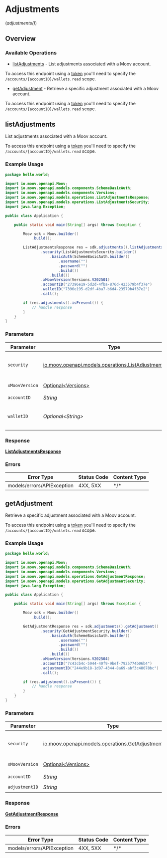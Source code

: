 # Adjustments
(*adjustments()*)

## Overview

### Available Operations

* [listAdjustments](#listadjustments) - List adjustments associated with a Moov account.

To access this endpoint using a [token](https://docs.moov.io/api/authentication/access-tokens/) you'll need 
to specify the `/accounts/{accountID}/wallets.read` scope.
* [getAdjustment](#getadjustment) - Retrieve a specific adjustment associated with a Moov account.

To access this endpoint using a [token](https://docs.moov.io/api/authentication/access-tokens/) you'll need 
to specify the `/accounts/{accountID}/wallets.read` scope.

## listAdjustments

List adjustments associated with a Moov account.

To access this endpoint using a [token](https://docs.moov.io/api/authentication/access-tokens/) you'll need 
to specify the `/accounts/{accountID}/wallets.read` scope.

### Example Usage

```java
package hello.world;

import io.moov.openapi.Moov;
import io.moov.openapi.models.components.SchemeBasicAuth;
import io.moov.openapi.models.components.Versions;
import io.moov.openapi.models.operations.ListAdjustmentsResponse;
import io.moov.openapi.models.operations.ListAdjustmentsSecurity;
import java.lang.Exception;

public class Application {

    public static void main(String[] args) throws Exception {

        Moov sdk = Moov.builder()
            .build();

        ListAdjustmentsResponse res = sdk.adjustments().listAdjustments()
                .security(ListAdjustmentsSecurity.builder()
                    .basicAuth(SchemeBasicAuth.builder()
                        .username("")
                        .password("")
                        .build())
                    .build())
                .xMoovVersion(Versions.V202501)
                .accountID("27396e19-5d2d-4fba-876d-423579b4f37e")
                .walletID("7396e195-d2df-4ba7-b6d4-23579b4f37e2")
                .call();

        if (res.adjustments().isPresent()) {
            // handle response
        }
    }
}
```

### Parameters

| Parameter                                                                                                       | Type                                                                                                            | Required                                                                                                        | Description                                                                                                     |
| --------------------------------------------------------------------------------------------------------------- | --------------------------------------------------------------------------------------------------------------- | --------------------------------------------------------------------------------------------------------------- | --------------------------------------------------------------------------------------------------------------- |
| `security`                                                                                                      | [io.moov.openapi.models.operations.ListAdjustmentsSecurity](../../models/operations/ListAdjustmentsSecurity.md) | :heavy_check_mark:                                                                                              | The security requirements to use for the request.                                                               |
| `xMoovVersion`                                                                                                  | [Optional\<Versions>](../../models/components/Versions.md)                                                      | :heavy_minus_sign:                                                                                              | Specify an API version.                                                                                         |
| `accountID`                                                                                                     | *String*                                                                                                        | :heavy_check_mark:                                                                                              | N/A                                                                                                             |
| `walletID`                                                                                                      | *Optional\<String>*                                                                                             | :heavy_minus_sign:                                                                                              | A wallet ID to filter adjustments by.                                                                           |

### Response

**[ListAdjustmentsResponse](../../models/operations/ListAdjustmentsResponse.md)**

### Errors

| Error Type                 | Status Code                | Content Type               |
| -------------------------- | -------------------------- | -------------------------- |
| models/errors/APIException | 4XX, 5XX                   | \*/\*                      |

## getAdjustment

Retrieve a specific adjustment associated with a Moov account.

To access this endpoint using a [token](https://docs.moov.io/api/authentication/access-tokens/) you'll need 
to specify the `/accounts/{accountID}/wallets.read` scope.

### Example Usage

```java
package hello.world;

import io.moov.openapi.Moov;
import io.moov.openapi.models.components.SchemeBasicAuth;
import io.moov.openapi.models.components.Versions;
import io.moov.openapi.models.operations.GetAdjustmentResponse;
import io.moov.openapi.models.operations.GetAdjustmentSecurity;
import java.lang.Exception;

public class Application {

    public static void main(String[] args) throws Exception {

        Moov sdk = Moov.builder()
            .build();

        GetAdjustmentResponse res = sdk.adjustments().getAdjustment()
                .security(GetAdjustmentSecurity.builder()
                    .basicAuth(SchemeBasicAuth.builder()
                        .username("")
                        .password("")
                        .build())
                    .build())
                .xMoovVersion(Versions.V202504)
                .accountID("7c43cb4c-5944-40f9-9bef-7925774b06b4")
                .adjustmentID("244e9b18-1d97-4344-8a69-abf3c48078bc")
                .call();

        if (res.adjustment().isPresent()) {
            // handle response
        }
    }
}
```

### Parameters

| Parameter                                                                                                   | Type                                                                                                        | Required                                                                                                    | Description                                                                                                 |
| ----------------------------------------------------------------------------------------------------------- | ----------------------------------------------------------------------------------------------------------- | ----------------------------------------------------------------------------------------------------------- | ----------------------------------------------------------------------------------------------------------- |
| `security`                                                                                                  | [io.moov.openapi.models.operations.GetAdjustmentSecurity](../../models/operations/GetAdjustmentSecurity.md) | :heavy_check_mark:                                                                                          | The security requirements to use for the request.                                                           |
| `xMoovVersion`                                                                                              | [Optional\<Versions>](../../models/components/Versions.md)                                                  | :heavy_minus_sign:                                                                                          | Specify an API version.                                                                                     |
| `accountID`                                                                                                 | *String*                                                                                                    | :heavy_check_mark:                                                                                          | N/A                                                                                                         |
| `adjustmentID`                                                                                              | *String*                                                                                                    | :heavy_check_mark:                                                                                          | N/A                                                                                                         |

### Response

**[GetAdjustmentResponse](../../models/operations/GetAdjustmentResponse.md)**

### Errors

| Error Type                 | Status Code                | Content Type               |
| -------------------------- | -------------------------- | -------------------------- |
| models/errors/APIException | 4XX, 5XX                   | \*/\*                      |